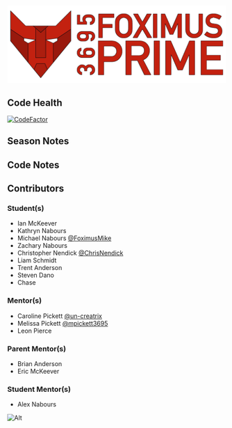 ![logo](/Images/Logo.png?raw=true)
## Code Health
[![CodeFactor](https://www.codefactor.io/repository/github/frc-3695/2025-season---reefscape/badge)](https://www.codefactor.io/repository/github/frc-3695/2025-season---reefscape)
## Season Notes
## Code Notes
## Contributors
### Student(s)
- Ian McKeever
- Kathryn Nabours
- Michael Nabours  [@FoximusMike](https://github.com/FoximusMike)
- Zachary Nabours
- Christopher Nendick  [@ChrisNendick](https://github.com/ChrisNendick)
- Liam Schmidt
- Trent Anderson
- Steven Dano
- Chase
### Mentor(s)
- Caroline Pickett [@un-creatrix](https://github.com/un-creatrix)
- Melissa Pickett [@mpickett3695](https://github.com/mpickett3695)
- Leon Pierce
### Parent Mentor(s)
- Brian Anderson
- Eric McKeever
### Student Mentor(s)
- Alex Nabours
  
![Alt](https://repobeats.axiom.co/api/embed/0370065da2aaa495be7f03cf8d887501ecaa7c61.svg "Repobeats analytics image")
